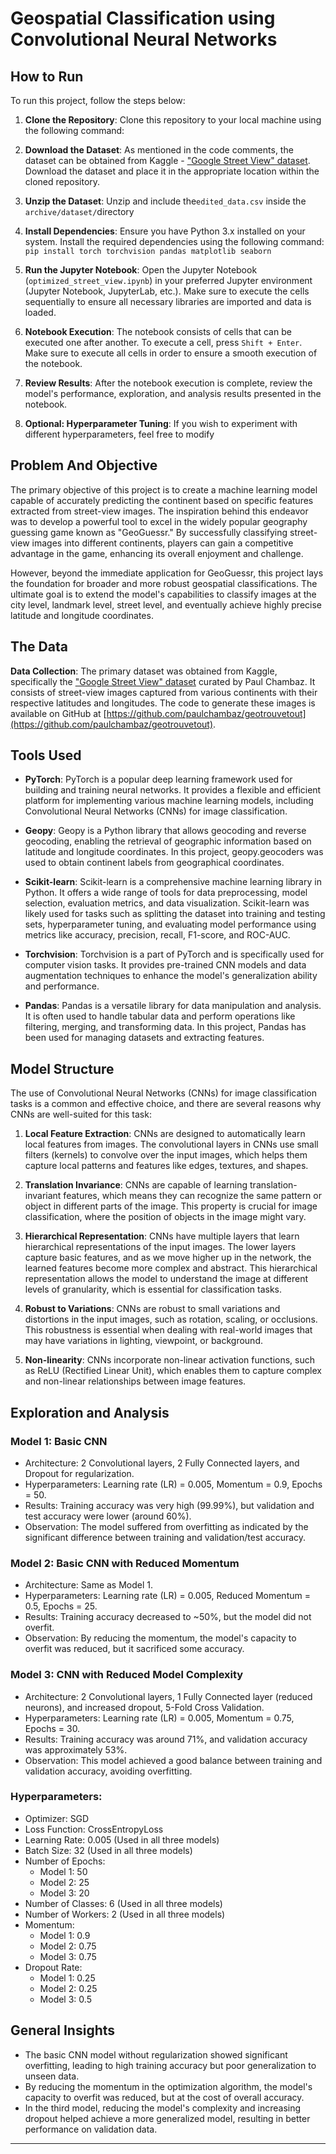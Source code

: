 # Geospatial Classification using Convolutional Neural Networks
## How to Run

To run this project, follow the steps below:
1. **Clone the Repository**: Clone this repository to your local machine using the following command:
2. **Download the Dataset**: As mentioned in the code comments, the dataset can be obtained from Kaggle - ["Google Street View" dataset](https://www.kaggle.com/datasets/paulchambaz/google-street-view). Download the dataset and place it in the appropriate location within the cloned repository.
3. **Unzip the Dataset**: Unzip and include the ​```edited_data.csv​``` inside the  ​```archive/dataset/​``` directory
4. **Install Dependencies**: Ensure you have Python 3.x installed on your system. Install the required dependencies using the following command:
​```pip install torch torchvision pandas matplotlib seaborn
​```

6. **Run the Jupyter Notebook**: Open the Jupyter Notebook (`optimized_street_view.ipynb`) in your preferred Jupyter environment (Jupyter Notebook, JupyterLab, etc.). Make sure to execute the cells sequentially to ensure all necessary libraries are imported and data is loaded.
7. **Notebook Execution**: The notebook consists of cells that can be executed one after another. To execute a cell, press `Shift + Enter`. Make sure to execute all cells in order to ensure a smooth execution of the notebook.
8. **Review Results**: After the notebook execution is complete, review the model's performance, exploration, and analysis results presented in the notebook.
9. **Optional: Hyperparameter Tuning**: If you wish to experiment with different hyperparameters, feel free to modify



## Problem And Objective

The primary objective of this project is to create a machine learning model capable of accurately predicting the continent based on specific features extracted from street-view images. The inspiration behind this endeavor was to develop a powerful tool to excel in the widely popular geography guessing game known as "GeoGuessr." By successfully classifying street-view images into different continents, players can gain a competitive advantage in the game, enhancing its overall enjoyment and challenge.

However, beyond the immediate application for GeoGuessr, this project lays the foundation for broader and more robust geospatial classifications. The ultimate goal is to extend the model's capabilities to classify images at the city level, landmark level, street level, and eventually achieve highly precise latitude and longitude coordinates.

## The Data

**Data Collection**: The primary dataset was obtained from Kaggle, specifically the ["Google Street View" dataset](https://www.kaggle.com/datasets/paulchambaz/google-street-view) curated by Paul Chambaz. It consists of street-view images captured from various continents with their respective latitudes and longitudes. The code to generate these images is available on GitHub at [https://github.com/paulchambaz/geotrouvetout](https://github.com/paulchambaz/geotrouvetout).

## Tools Used

- **PyTorch**: PyTorch is a popular deep learning framework used for building and training neural networks. It provides a flexible and efficient platform for implementing various machine learning models, including Convolutional Neural Networks (CNNs) for image classification.

- **Geopy**: Geopy is a Python library that allows geocoding and reverse geocoding, enabling the retrieval of geographic information based on latitude and longitude coordinates. In this project, geopy.geocoders was used to obtain continent labels from geographical coordinates.

- **Scikit-learn**: Scikit-learn is a comprehensive machine learning library in Python. It offers a wide range of tools for data preprocessing, model selection, evaluation metrics, and data visualization. Scikit-learn was likely used for tasks such as splitting the dataset into training and testing sets, hyperparameter tuning, and evaluating model performance using metrics like accuracy, precision, recall, F1-score, and ROC-AUC.

- **Torchvision**: Torchvision is a part of PyTorch and is specifically used for computer vision tasks. It provides pre-trained CNN models and data augmentation techniques to enhance the model's generalization ability and performance.

- **Pandas**: Pandas is a versatile library for data manipulation and analysis. It is often used to handle tabular data and perform operations like filtering, merging, and transforming data. In this project, Pandas has been used for managing datasets and extracting features.

## Model Structure

The use of Convolutional Neural Networks (CNNs) for image classification tasks is a common and effective choice, and there are several reasons why CNNs are well-suited for this task:

1. **Local Feature Extraction**: CNNs are designed to automatically learn local features from images. The convolutional layers in CNNs use small filters (kernels) to convolve over the input images, which helps them capture local patterns and features like edges, textures, and shapes.

2. **Translation Invariance**: CNNs are capable of learning translation-invariant features, which means they can recognize the same pattern or object in different parts of the image. This property is crucial for image classification, where the position of objects in the image might vary.

3. **Hierarchical Representation**: CNNs have multiple layers that learn hierarchical representations of the input images. The lower layers capture basic features, and as we move higher up in the network, the learned features become more complex and abstract. This hierarchical representation allows the model to understand the image at different levels of granularity, which is essential for classification tasks.

4. **Robust to Variations**: CNNs are robust to small variations and distortions in the input images, such as rotation, scaling, or occlusions. This robustness is essential when dealing with real-world images that may have variations in lighting, viewpoint, or background.

5. **Non-linearity**: CNNs incorporate non-linear activation functions, such as ReLU (Rectified Linear Unit), which enables them to capture complex and non-linear relationships between image features.

## Exploration and Analysis

### Model 1: Basic CNN
- Architecture: 2 Convolutional layers, 2 Fully Connected layers, and Dropout for regularization.
- Hyperparameters: Learning rate (LR) = 0.005, Momentum = 0.9, Epochs = 50.
- Results: Training accuracy was very high (99.99%), but validation and test accuracy were lower (around 60%).
- Observation: The model suffered from overfitting as indicated by the significant difference between training and validation/test accuracy.

### Model 2: Basic CNN with Reduced Momentum
- Architecture: Same as Model 1.
- Hyperparameters: Learning rate (LR) = 0.005, Reduced Momentum = 0.5, Epochs = 25.
- Results: Training accuracy decreased to ~50%, but the model did not overfit.
- Observation: By reducing the momentum, the model's capacity to overfit was reduced, but it sacrificed some accuracy.

### Model 3: CNN with Reduced Model Complexity
- Architecture: 2 Convolutional layers, 1 Fully Connected layer (reduced neurons), and increased dropout, 5-Fold Cross Validation.
- Hyperparameters: Learning rate (LR) = 0.005, Momentum = 0.75, Epochs = 30.
- Results: Training accuracy was around 71%, and validation accuracy was approximately 53%.
- Observation: This model achieved a good balance between training and validation accuracy, avoiding overfitting.

### Hyperparameters:
- Optimizer: SGD
- Loss Function: CrossEntropyLoss
- Learning Rate: 0.005 (Used in all three models)
- Batch Size: 32 (Used in all three models)
- Number of Epochs:
  - Model 1: 50
  - Model 2: 25
  - Model 3: 20
- Number of Classes: 6 (Used in all three models)
- Number of Workers: 2 (Used in all three models)
- Momentum:
  - Model 1: 0.9
  - Model 2: 0.75
  - Model 3: 0.75
- Dropout Rate:
  - Model 1: 0.25
  - Model 2: 0.25
  - Model 3: 0.5

## General Insights

- The basic CNN model without regularization showed significant overfitting, leading to high training accuracy but poor generalization to unseen data.
- By reducing the momentum in the optimization algorithm, the model's capacity to overfit was reduced, but at the cost of overall accuracy.
- In the third model, reducing the model's complexity and increasing dropout helped achieve a more generalized model, resulting in better performance on validation data.

---
